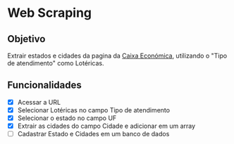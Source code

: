 # Web Scraping

## Objetivo
Extrair estados e cidades da pagina da [Caixa Económica](http://www.caixa.gov.br/atendimento/Paginas/encontre-a-caixa.aspx), utilizando o "Tipo de atendimento" como Lotéricas.

## Funcionalidades

- [x] Acessar a URL
- [x] Selecionar Lotéricas no campo Tipo de atendimento
- [x] Selecionar o estado no campo UF
- [x] Extrair as cidades do campo Cidade e adicionar em um array
- [ ] Cadastrar Estado e Cidades em um banco de dados